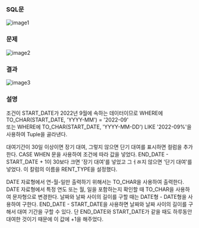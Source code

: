 ### SQL문
![image1](https://user-images.githubusercontent.com/123911778/262186047-7b8753c6-fee8-4212-b0ff-48b087ef345c.PNG)

### 문제  
![image2](https://user-images.githubusercontent.com/123911778/262186050-4d75fddd-020d-4222-8a6b-6af25cc86b81.PNG)

### 결과
![image3](https://user-images.githubusercontent.com/123911778/262186049-ef179001-e28b-463d-83c1-857391b05ea8.PNG)

### 설명
조건이 START_DATE가 2022년 9월에 속하는 데이터이므로
WHERE에 TO_CHAR(START_DATE, 'YYYY-MM') = '2022-09'     
또는 WHERE에 TO_CHAR(START_DATE, 'YYYY-MM-DD') LIKE '2022-09%'을 사용하여 Tuple을 골라낸다.

대여기간이 30일 이상이면 장기 대여, 그렇지 않으면 단기 대여를 표시하면 컬럼을 추가한다.
CASE WHEN 문을 사용하여 조건에 따라 값을 넣었다.
END_DATE - START_DATE + 1이 30보다 크면 '장기 대여'를 넣었고 그ㅓㅀ지 않으면 '단기 대여'를 넣었다.
이 칼럼의 이름을 RENT_TYPE을 설정했다.

DATE 자료형에서 연-월-일만 출력하기 위해서는 TO_CHAR을 사용하여 출력한다.
DATE 자료형에서 특정 연도 또는 월, 일을 포함하는지 확인할 때 TO_CHAR을 사용하여 문자형으로 변경한다.
날짜와 날짜 사이의 길이를 구할 때는 DATE형 - DATE형을 사용하여 구한다.
END_DATE - START_DATE을 사용하면 날짜와 날짜 사이의 길이를 구해서 대여 기간을 구할 수 있다.
단 END_DATE와 START_DATE가 같을 때도 하루동안 대여한 것이기 때문에 이 값에 +1을 해주었다.
